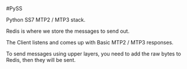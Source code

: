 #PySS

Python SS7 MTP2 / MTP3 stack.

Redis is where we store the messages to send out.

The Client listens and comes up with Basic MTP2 / MTP3 responses.

To send messages using upper layers, you need to add the raw bytes to Redis, then they will be sent.